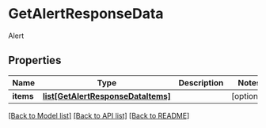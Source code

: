 # GetAlertResponseData

Alert
## Properties
Name | Type | Description | Notes
------------ | ------------- | ------------- | -------------
**items** | [**list[GetAlertResponseDataItems]**](GetAlertResponseDataItems.md) |  | [optional] 

[[Back to Model list]](../README.md#documentation-for-models) [[Back to API list]](../README.md#documentation-for-api-endpoints) [[Back to README]](../README.md)


